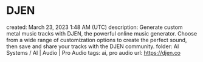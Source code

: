 # DJEN

created: March 23, 2023 1:48 AM (UTC)
description: Generate custom metal music tracks with DJEN, the powerful online music generator. Choose from a wide range of customization options to create the perfect sound, then save and share your tracks with the DJEN community.
folder: AI Systems / AI | Audio | Pro Audio
tags: ai, pro audio
url: https://djen.co